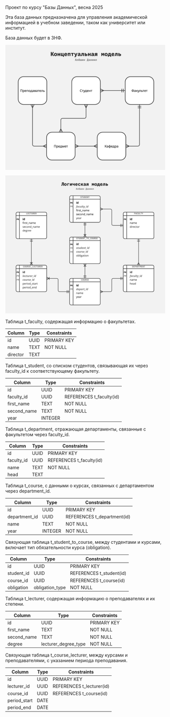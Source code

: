 Проект по курсу "Базы Данных", весна 2025

Эта база данных предназначена для управления академической информацией в учебном заведении, таком как университет или институт.

База данных будет в 3НФ.

![Концептуальная модель](docs/conceptual-model.jpg "Концептуальная модель")

![Логическая модель](docs/logical-model.jpg "Логическая модель")

Таблица t_faculty, содержащая информацию о факультетах.

| Column    | Type   | Constraints |
|-----------|--------|-------------|
| id        | UUID   | PRIMARY KEY |
| name      | TEXT   | NOT NULL    |
| director  | TEXT   |             |

Таблица t_student, со списком студентов, связывающая их через faculty_id к соответствующему факультету.

| Column      | Type   | Constraints                         |
|-------------|--------|-------------------------------------|
| id          | UUID   | PRIMARY KEY                         |
| faculty_id  | UUID   | REFERENCES t_faculty(id)            |
| first_name  | TEXT   | NOT NULL                            |
| second_name | TEXT   | NOT NULL                            |
| year        | INTEGER|                                     |

Таблица t_department, отражающая департаменты, связанные с факультетом через faculty_id.

| Column      | Type   | Constraints                         |
|-------------|--------|-------------------------------------|
| id          | UUID   | PRIMARY KEY                         |
| faculty_id  | UUID   | REFERENCES t_faculty(id)            |
| name        | TEXT   | NOT NULL                            |
| head        | TEXT   |                                     |

Таблица t_course, с данными о курсах, связанных с департаментом через department_id.

| Column       | Type   | Constraints                         |
|--------------|--------|-------------------------------------|
| id           | UUID   | PRIMARY KEY                         |
| department_id| UUID   | REFERENCES t_department(id)         |
| name         | TEXT   | NOT NULL                            |
| year         | INTEGER| NOT NULL                            |

Связующая таблица t_student_to_course, между студентами и курсами, включает тип обязательности курса (obligation).

| Column      | Type           | Constraints                         |
|-------------|----------------|-------------------------------------|
| id          | UUID           | PRIMARY KEY                         |
| student_id  | UUID           | REFERENCES t_student(id)            |
| course_id   | UUID           | REFERENCES t_course(id)             |
| obligation  | obligation_type| NOT NULL                            |

Таблица t_lecturer, содержащая информацию о преподавателях и их степени.

| Column      | Type                | Constraints    |
|-------------|---------------------|----------------|
| id          | UUID                | PRIMARY KEY    |
| first_name  | TEXT                | NOT NULL       |
| second_name | TEXT                | NOT NULL       |
| degree      | lecturer_degree_type| NOT NULL       |

Связующая таблица t_course_lecturer, между курсами и преподавателями, с указанием периода преподавания.

| Column       | Type   | Constraints                          |
|--------------|--------|--------------------------------------|
| id           | UUID   | PRIMARY KEY                          |
| lecturer_id  | UUID   | REFERENCES t_lecturer(id)            |
| course_id    | UUID   | REFERENCES t_course(id)              |
| period_start | DATE   |                                      |
| period_end   | DATE   |                                      |

